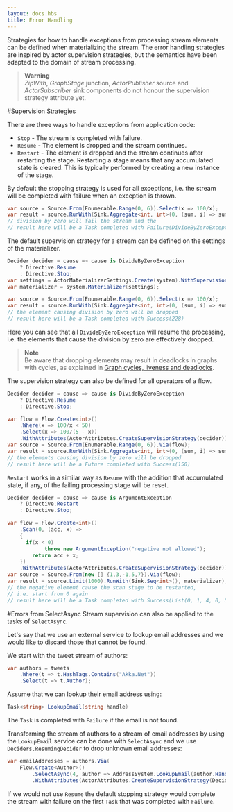 ```yaml
---
layout: docs.hbs
title: Error Handling
---
```


Strategies for how to handle exceptions from processing stream elements can be defined when
materializing the stream. The error handling strategies are inspired by actor supervision
strategies, but the semantics have been adapted to the domain of stream processing.

>**Warning**<br/>
*ZipWith*, *GraphStage* junction, *ActorPublisher* source and *ActorSubscriber* sink 
components do not honour the supervision strategy attribute yet.

#Supervision Strategies

There are three ways to handle exceptions from application code:

* ``Stop`` - The stream is completed with failure.
* ``Resume`` - The element is dropped and the stream continues.
* ``Restart`` - The element is dropped and the stream continues after restarting the stage.
  Restarting a stage means that any accumulated state is cleared. This is typically
  performed by creating a new instance of the stage.

By default the stopping strategy is used for all exceptions, i.e. the stream will be completed with
failure when an exception is thrown.

```csharp
var source = Source.From(Enumerable.Range(0, 6)).Select(x => 100/x);
var result = source.RunWith(Sink.Aggregate<int, int>(0, (sum, i) => sum + i), materializer);
// division by zero will fail the stream and the
// result here will be a Task completed with Failure(DivideByZeroException)
```

The default supervision strategy for a stream can be defined on the settings of the materializer.

```csharp
Decider decider = cause => cause is DivideByZeroException
    ? Directive.Resume
    : Directive.Stop;
var settings = ActorMaterializerSettings.Create(system).WithSupervisionStrategy(decider);
var materializer = system.Materializer(settings);

var source = Source.From(Enumerable.Range(0, 6)).Select(x => 100/x);
var result = source.RunWith(Sink.Aggregate<int, int>(0, (sum, i) => sum + i), materializer);
// the element causing division by zero will be dropped
// result here will be a Task completed with Success(228)
```

Here you can see that all ``DivideByZeroException`` will resume the processing, i.e. the
elements that cause the division by zero are effectively dropped.

>**Note**<br/>
Be aware that dropping elements may result in deadlocks in graphs with 
cycles, as explained in [Graph cycles, liveness and deadlocks](workingwithgraphs#graph-cycles-liveness-and-deadlocks).

The supervision strategy can also be defined for all operators of a flow.

```csharp
Decider decider = cause => cause is DivideByZeroException
    ? Directive.Resume
    : Directive.Stop;

var flow = Flow.Create<int>()
    .Where(x => 100/x < 50)
    .Select(x => 100/(5 - x))
    .WithAttributes(ActorAttributes.CreateSupervisionStrategy(decider));
var source = Source.From(Enumerable.Range(0, 6)).Via(flow);
var result = source.RunWith(Sink.Aggregate<int, int>(0, (sum, i) => sum + i), materializer);
// the elements causing division by zero will be dropped
// result here will be a Future completed with Success(150)
```

``Restart`` works in a similar way as ``Resume`` with the addition that accumulated state,
if any, of the failing processing stage will be reset.

```csharp
Decider decider = cause => cause is ArgumentException
    ? Directive.Restart
    : Directive.Stop;

var flow = Flow.Create<int>()
    .Scan(0, (acc, x) =>
    {
      if(x < 0)
            throw new ArgumentException("negative not allowed");
        return acc + x;
    })
    .WithAttributes(ActorAttributes.CreateSupervisionStrategy(decider));
var source = Source.From(new [] {1,3,-1,5,7}).Via(flow);
var result = source.Limit(1000).RunWith(Sink.Seq<int>(), materializer);
// the negative element cause the scan stage to be restarted,
// i.e. start from 0 again
// result here will be a Task completed with Success(List(0, 1, 4, 0, 5, 12))
```

#Errors from SelectAsync
Stream supervision can also be applied to the tasks of ``SelectAsync``.

Let's say that we use an external service to lookup email addresses and we would like to
discard those that cannot be found.

We start with the tweet stream of authors:

```csharp
var authors = tweets
    .Where(t => t.HashTags.Contains("Akka.Net"))
    .Select(t => t.Author);
```

Assume that we can lookup their email address using:

```csharp
Task<string> LookupEmail(string handle)
```

The ``Task`` is completed with ``Failure`` if the email is not found.

Transforming the stream of authors to a stream of email addresses by using the ``LookupEmail``
service can be done with ``SelectAsync`` and we use ``Deciders.ResumingDecider`` to drop
unknown email addresses:

```csharp
var emailAddresses = authors.Via(
    Flow.Create<Author>()
        .SelectAsync(4, author => AddressSystem.LookupEmail(author.Handle))
        .WithAttributes(ActorAttributes.CreateSupervisionStrategy(Deciders.ResumingDecider)));
```

If we would not use ``Resume`` the default stopping strategy would complete the stream
with failure on the first ``Task`` that was completed with ``Failure``.
